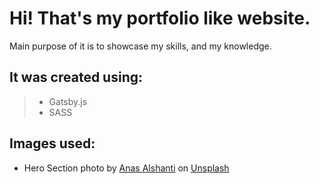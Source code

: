 # Hi! That's my portfolio like website.

Main purpose of it is to showcase my skills, and my knowledge.

## It was created using:

> - Gatsby.js
> - SASS

## Images used:

- Hero Section photo by [Anas Alshanti](https://unsplash.com/@anasalshanti?utm_source=unsplash&utm_medium=referral&utm_content=creditCopyText) on [Unsplash](https://unsplash.com/@anasalshanti?utm_source=unsplash&utm_medium=referral&utm_content=creditCopyText)
